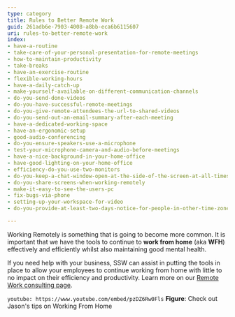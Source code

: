```yaml
---
type: category
title: Rules to Better Remote Work
guid: 261adb6e-7903-4008-a8bb-eca6b6115607
uri: rules-to-better-remote-work
index:
- have-a-routine
- take-care-of-your-personal-presentation-for-remote-meetings
- how-to-maintain-productivity
- take-breaks
- have-an-exercise-routine
- flexible-working-hours
- have-a-daily-catch-up
- make-yourself-available-on-different-communication-channels
- do-you-send-done-videos
- do-you-have-successful-remote-meetings
- do-you-give-remote-attendees-the-url-to-shared-videos
- do-you-send-out-an-email-summary-after-each-meeting
- have-a-dedicated-working-space
- have-an-ergonomic-setup
- good-audio-conferencing
- do-you-ensure-speakers-use-a-microphone
- test-your-microphone-camera-and-audio-before-meetings
- have-a-nice-background-in-your-home-office
- have-good-lighting-on-your-home-office
- efficiency-do-you-use-two-monitors
- do-you-keep-a-chat-window-open-at-the-side-of-the-screen-at-all-times
- do-you-share-screens-when-working-remotely
- make-it-easy-to-see-the-users-pc
- fix-bugs-via-phone
- setting-up-your-workspace-for-video
- do-you-provide-at-least-two-days-notice-for-people-in-other-time-zones

---
```

Working Remotely is something that is going to become more common. It is important that we have the tools to continue to  **work from home** (aka **WFH**) effectively and efficiently whilst also maintaining good mental health.

If you need help with your business, SSW can assist in putting the tools in place to allow your employees to continue working from home with little to no impact on their efficiency and productivity. Learn more on our [Remote Work consulting page](https://www.ssw.com.au/ssw/Consulting/Remote-Work.aspx).


`youtube: https://www.youtube.com/embed/pzDZ6Rw0Fls`
**Figure**: Check out Jason's tips on Working From Home
